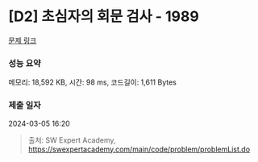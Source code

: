 # [D2] 초심자의 회문 검사 - 1989 

[문제 링크](https://swexpertacademy.com/main/code/problem/problemDetail.do?contestProbId=AV5PyTLqAf4DFAUq) 

### 성능 요약

메모리: 18,592 KB, 시간: 98 ms, 코드길이: 1,611 Bytes

### 제출 일자

2024-03-05 16:20



> 출처: SW Expert Academy, https://swexpertacademy.com/main/code/problem/problemList.do